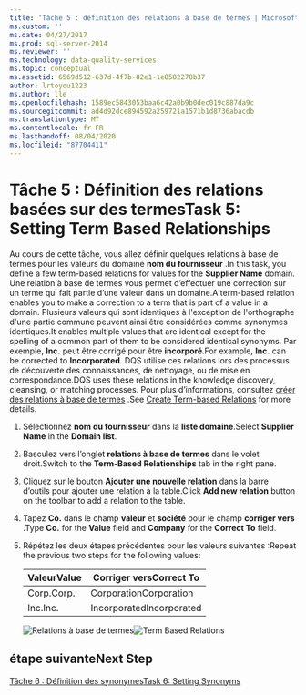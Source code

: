 ```yaml
---
title: 'Tâche 5 : définition des relations à base de termes | Microsoft Docs'
ms.custom: ''
ms.date: 04/27/2017
ms.prod: sql-server-2014
ms.reviewer: ''
ms.technology: data-quality-services
ms.topic: conceptual
ms.assetid: 6569d512-637d-4f7b-82e1-1e8582278b37
author: lrtoyou1223
ms.author: lle
ms.openlocfilehash: 1589ec5843053baa6c42a0b9b0dec019c887da9c
ms.sourcegitcommit: ad4d92dce894592a259721a1571b1d8736abacdb
ms.translationtype: MT
ms.contentlocale: fr-FR
ms.lasthandoff: 08/04/2020
ms.locfileid: "87704411"
---
```

# <a name="task-5-setting-term-based-relationships"></a><span data-ttu-id="18c5f-102">Tâche 5 : Définition des relations basées sur des termes</span><span class="sxs-lookup"><span data-stu-id="18c5f-102">Task 5: Setting Term Based Relationships</span></span>
  <span data-ttu-id="18c5f-103">Au cours de cette tâche, vous allez définir quelques relations à base de termes pour les valeurs du domaine **nom du fournisseur** .</span><span class="sxs-lookup"><span data-stu-id="18c5f-103">In this task, you define a few term-based relations for values for the **Supplier Name** domain.</span></span> <span data-ttu-id="18c5f-104">Une relation à base de termes vous permet d’effectuer une correction sur un terme qui fait partie d’une valeur dans un domaine.</span><span class="sxs-lookup"><span data-stu-id="18c5f-104">A term-based relation enables you to make a correction to a term that is part of a value in a domain.</span></span> <span data-ttu-id="18c5f-105">Plusieurs valeurs qui sont identiques à l'exception de l'orthographe d'une partie commune peuvent ainsi être considérées comme synonymes identiques.</span><span class="sxs-lookup"><span data-stu-id="18c5f-105">It enables multiple values that are identical except for the spelling of a common part of them to be considered identical synonyms.</span></span> <span data-ttu-id="18c5f-106">Par exemple, **Inc.** peut être corrigé pour être **incorporé**.</span><span class="sxs-lookup"><span data-stu-id="18c5f-106">For example, **Inc.** can be corrected to **Incorporated**.</span></span> <span data-ttu-id="18c5f-107">DQS utilise ces relations lors des processus de découverte des connaissances, de nettoyage, ou de mise en correspondance.</span><span class="sxs-lookup"><span data-stu-id="18c5f-107">DQS uses these relations in the knowledge discovery, cleansing, or matching processes.</span></span> <span data-ttu-id="18c5f-108">Pour plus d’informations, consultez [créer des relations à base de termes](https://msdn.microsoft.com/library/hh510404.aspx) .</span><span class="sxs-lookup"><span data-stu-id="18c5f-108">See [Create Term-based Relations](https://msdn.microsoft.com/library/hh510404.aspx) for more details.</span></span>  
  
1.  <span data-ttu-id="18c5f-109">Sélectionnez **nom du fournisseur** dans la **liste domaine**.</span><span class="sxs-lookup"><span data-stu-id="18c5f-109">Select **Supplier Name** in the **Domain list**.</span></span>  
  
2.  <span data-ttu-id="18c5f-110">Basculez vers l’onglet **relations à base de termes** dans le volet droit.</span><span class="sxs-lookup"><span data-stu-id="18c5f-110">Switch to the **Term-Based Relationships** tab in the right pane.</span></span>  
  
3.  <span data-ttu-id="18c5f-111">Cliquez sur le bouton **Ajouter une nouvelle relation** dans la barre d’outils pour ajouter une relation à la table.</span><span class="sxs-lookup"><span data-stu-id="18c5f-111">Click **Add new relation** button on the toolbar to add a relation to the table.</span></span>  
  
4.  <span data-ttu-id="18c5f-112">Tapez **Co.** dans le champ **valeur** et **société** pour le champ **corriger vers** .</span><span class="sxs-lookup"><span data-stu-id="18c5f-112">Type **Co.** for the **Value** field and **Company** for the **Correct To** field.</span></span>  
  
5.  <span data-ttu-id="18c5f-113">Répétez les deux étapes précédentes pour les valeurs suivantes :</span><span class="sxs-lookup"><span data-stu-id="18c5f-113">Repeat the previous two steps for the following values:</span></span>  
  
    |<span data-ttu-id="18c5f-114">Valeur</span><span class="sxs-lookup"><span data-stu-id="18c5f-114">Value</span></span>|<span data-ttu-id="18c5f-115">Corriger vers</span><span class="sxs-lookup"><span data-stu-id="18c5f-115">Correct To</span></span>|  
    |-----------|----------------|  
    |<span data-ttu-id="18c5f-116">Corp.</span><span class="sxs-lookup"><span data-stu-id="18c5f-116">Corp.</span></span>|<span data-ttu-id="18c5f-117">Corporation</span><span class="sxs-lookup"><span data-stu-id="18c5f-117">Corporation</span></span>|  
    |<span data-ttu-id="18c5f-118">Inc.</span><span class="sxs-lookup"><span data-stu-id="18c5f-118">Inc.</span></span>|<span data-ttu-id="18c5f-119">Incorporated</span><span class="sxs-lookup"><span data-stu-id="18c5f-119">Incorporated</span></span>|  
  
     <span data-ttu-id="18c5f-120">![Relations à base de termes](../../2014/tutorials/media/et-settingtermbasedrelations.jpg "Relations à base de termes")</span><span class="sxs-lookup"><span data-stu-id="18c5f-120">![Term Based Relations](../../2014/tutorials/media/et-settingtermbasedrelations.jpg "Term Based Relations")</span></span>  
  
## <a name="next-step"></a><span data-ttu-id="18c5f-121">étape suivante</span><span class="sxs-lookup"><span data-stu-id="18c5f-121">Next Step</span></span>  
 [<span data-ttu-id="18c5f-122">Tâche 6 : Définition des synonymes</span><span class="sxs-lookup"><span data-stu-id="18c5f-122">Task 6: Setting Synonyms</span></span>](../../2014/tutorials/task-6-setting-synonyms.md)  
  
  
